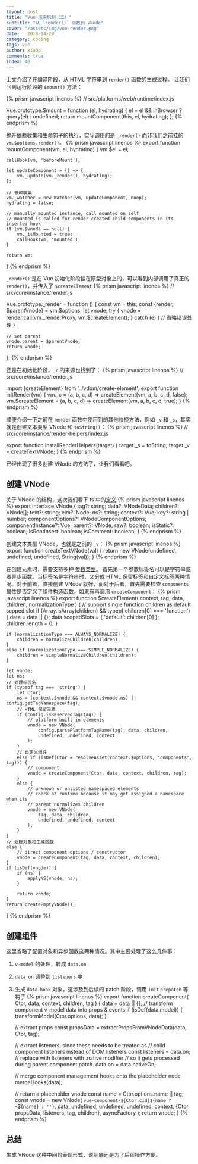 ```yaml
---
layout: post
title: "Vue 渲染机制（二）"
subtitle: "从 `render()` 函数到 VNode"
cover: "/assets/img/vue-render.png"
date:   2018-04-29
category: coding
tags: vue
author: xiaOp
comments: true
index: 40
---
```


上文介绍了在编译阶段，从 HTML 字符串到 `render()` 函数的生成过程。
让我们回到运行阶段的 `$mount()` 方法：

{% prism javascript linenos %}
// src/platforms/web/runtime/index.js

Vue.prototype.$mount = function (el, hydrating) {
    el = el && inBrowser ? query(el) : undefined;
    return mountComponent(this, el, hydrating);
};
{% endprism %}

抛开依赖收集和生命钩子的执行，实际调用的是 `_render()` 而非我们之前挂的 `vm.$options.render()`。
{% prism javascript linenos %}
export function mountComponent(vm, el, hydrating) {
    vm.$el = el;

    callHook(vm, 'beforeMount');

    let updateComponent = () => {
        vm._update(vm._render(), hydrating);
    };

    // 依赖收集
    vm._watcher = new Watcher(vm, updateComponent, noop);
    hydrating = false;

    // manually mounted instance, call mounted on self
    // mounted is called for render-created child components in its inserted hook
    if (vm.$vnode == null) {
        vm._isMounted = true;
        callHook(vm, 'mounted');
    }

    return vm;
}
{% endprism %}

`_render()` 是在 Vue 初始化阶段挂在原型对象上的，可以看到内部调用了真正的 `render()`，并传入了 `$createElement`
{% prism javascript linenos %}
// src/core/instance/render.js

Vue.prototype._render = function () {
    const vm = this;
    const {render, $parentVnode} = vm.$options;
    let vnode;
    try {
        vnode = render.call(vm._renderProxy, vm.$createElement);
    }
    catch (e) {
        // 省略错误处理
    }

    // set parent
    vnode.parent = $parentVnode;
    return vnode;
};
{% endprism %}

还是在初始化阶段，`_c` 的来源也找到了：
{% prism javascript linenos %}
// src/core/instance/render.js

import {createElement} from '../vdom/create-element';
export function initRender(vm) {
    vm._c = (a, b, c, d) => createElement(vm, a, b, c, d, false);
    vm.$createElement = (a, b, c, d) => createElement(vm, a, b, c, d, true);
}
{% endprism %}

顺便介绍一下之前在 render 函数中使用到的其他快捷方法，例如 `_v` 和 `_s`，其实就是创建文本类型 VNode 和 `toString()`：
{% prism javascript linenos %}
// src/core/instance/render-helpers/index.js

export function installRenderHelpers(target) {
    target._s = toString;
    target._v = createTextVNode;
}
{% endprism %}

已经出现了很多创建 VNode 的方法了，让我们看看吧。

## 创建 VNode

关于 VNode 的结构，这次我们看下 ts 中的[定义](https://github.com/vuejs/vue/blob/dev/types/vnode.d.ts#L8-L24)
{% prism javascript linenos %}
export interface VNode {
    tag?: string;
    data?: VNodeData;
    children?: VNode[];
    text?: string;
    elm?: Node;
    ns?: string;
    context?: Vue;
    key?: string | number;
    componentOptions?: VNodeComponentOptions;
    componentInstance?: Vue;
    parent?: VNode;
    raw?: boolean;
    isStatic?: boolean;
    isRootInsert: boolean;
    isComment: boolean;
}
{% endprism %}

创建文本类型 VNode，也就是之前的 `_v`：
{% prism javascript linenos %}
export function createTextVNode(val) {
    return new VNode(undefined, undefined, undefined, String(val));
}
{% endprism %}

在创建元素时，需要支持多种 [参数类型](https://cn.vuejs.org/v2/guide/render-function.html#createElement-%E5%8F%82%E6%95%B0)。
首先第一个参数标签名可以是字符串或者异步函数。当标签名是字符串时，又分成 HTML 保留标签和自定义标签两种情况。对于前者，直接创建 VNode 就好，而对于后者，首先需要检查 `components` 属性是否定义了组件构造函数，如果有再调用 `createComponent`：
{% prism javascript linenos %}
export function $createElement(
    context,
    tag,
    data,
    children,
    normalizationType
) {
    // support single function children as default scoped slot
    if (Array.isArray(children) && typeof children[0] === 'function') {
        data = data || {};
        data.scopedSlots = {
            'default': children[0]
        };
        children.length = 0;
    }

    if (normalizationType === ALWAYS_NORMALIZE) {
        children = normalizeChildren(children);
    }
    else if (normalizationType === SIMPLE_NORMALIZE) {
        children = simpleNormalizeChildren(children);
    }

    let vnode;
    let ns;
    // 处理标签名
    if (typeof tag === 'string') {
        let Ctor;
        ns = (context.$vnode && context.$vnode.ns) || config.getTagNamespace(tag);
        // HTML 保留元素
        if (config.isReservedTag(tag)) {
            // platform built-in elements
            vnode = new VNode(
                config.parsePlatformTagName(tag), data, children,
                undefined, undefined, context
            );
        }
        // 自定义组件
        else if (isDef(Ctor = resolveAsset(context.$options, 'components', tag))) {
            // component
            vnode = createComponent(Ctor, data, context, children, tag);
        }
        else {
            // unknown or unlisted namespaced elements
            // check at runtime because it may get assigned a namespace when its
            // parent normalizes children
            vnode = new VNode(
                tag, data, children,
                undefined, undefined, context
            );
        }
    }
    // 处理对象和生成函数
    else {
        // direct component options / constructor
        vnode = createComponent(tag, data, context, children);
    }
    if (isDef(vnode)) {
        if (ns) {
            applyNS(vnode, ns);
        }

        return vnode;
    }
    return createEmptyVNode();
}
{% endprism %}

## 创建组件

这里省略了配置对象和异步函数这两种情况。其中主要处理了这么几件事：
1. `v-model` 的处理，转成 `data.on`
2. `data.on` 调整到 `listeners` 中
3. 生成 `data.hook` 对象，这涉及到后续的 patch 阶段，调用 `init` `prepatch` 等钩子
{% prism javascript linenos %}
export function createComponent(
    Ctor,
    data,
    context,
    children,
    tag
) {
    data = data || {};
    // transform component v-model data into props & events
    if (isDef(data.model)) {
        transformModel(Ctor.options, data);
    }

    // extract props
    const propsData = extractPropsFromVNodeData(data, Ctor, tag);

    // extract listeners, since these needs to be treated as
    // child component listeners instead of DOM listeners
    const listeners = data.on;
    // replace with listeners with .native modifier
    // so it gets processed during parent component patch.
    data.on = data.nativeOn;

    // merge component management hooks onto the placeholder node
    mergeHooks(data);

    // return a placeholder vnode
    const name = Ctor.options.name || tag;
    const vnode = new VNode(
        `vue-component-${Ctor.cid}${name ? `-${name}` : ''}`,
        data, undefined, undefined, undefined, context,
        {Ctor, propsData, listeners, tag, children},
        asyncFactory
    );
    return vnode;
}
{% endprism %}

## 总结

生成 VNode 这种中间的表现形式，说到底还是为了后续操作方便。

